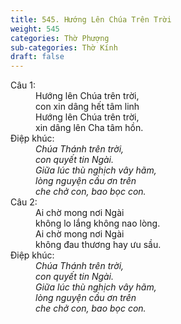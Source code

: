 ```yaml
---
title: 545. Hướng Lên Chúa Trên Trời
weight: 545
categories: Thờ Phượng
sub-categories: Thờ Kính
draft: false
---
```

<dl><dt>Câu 1:</dt><dd data-verse="1"> Hướng lên Chúa trên trời, <br/>con xin dâng hết tâm linh <br/>Hướng lên Chúa trên trời, <br/>xin dâng lên Cha tâm hồn. </dd><dt>Điệp khúc:</dt><dd data-chorus="1"><em>Chúa Thánh trên trời, <br/>con quyết tin Ngài. <br/>Giữa lúc thù nghịch vây hãm, <br/>lòng nguyện cầu ơn trên <br/>che chở con, bao bọc con. </em></dd><dt>Câu 2:</dt><dd data-verse="2">Ai chờ mong nơi Ngài <br/>không lo lắng không nao lòng. <br/>Ai chờ mong nơi Ngài <br/>không đau thương hay ưu sầu. </dd><dt>Điệp khúc:</dt><dd data-chorus="1"><em>Chúa Thánh trên trời, <br/>con quyết tin Ngài. <br/>Giữa lúc thù nghịch vây hãm, <br/>lòng nguyện cầu ơn trên <br/>che chở con, bao bọc con. </em></dd></dl>